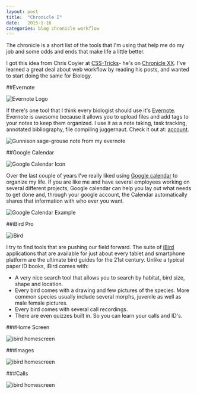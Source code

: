 ```yaml
---
layout: post
title:  "Chronicle I"
date:   2015-1-16
categories: blog chronicle workflow 
---
```


The chronicle is a short list of the tools that I'm using that help me do my job and some odds and ends that make life a little better. 

I got this idea from Chris Coyier at [CSS-Tricks][csstricks]-  he's on [Chronicle XX][chronicle]. I've learned a great deal about web workflow by reading his posts, and wanted to start doing the same for Biology.   

##Evernote

<div class="post-image-icon center img-box-shadow-effect">
<img src="{{"images/post-images/chronicle/evernote-logo.jpg" | prepend:site.baseurl}}" alt="Evernote Logo">
</div>

If there's one tool that I think every biologist should use it's [Evernote][evernote].  Evernote is awesome because it allows you to upload files and add tags to your notes to keep them organized.   I use it as a note taking, task tracking, annotated bibliography, file compiling juggernaut.  Check it out at:  [account][evernote-account]. 


<div class="img-box-shadow-effect">
<img src="{{"images/post-images/chronicle/screenshot-gusglisting.png" | prepend:site.baseurl}}" alt="Gunnison sage-grouse note from my evernote">
</div>


##Google Calendar


<div class="post-image-icon center">
<img src="{{"images/post-images/chronicle/calendar-icon.png" | prepend:site.baseurl}}" alt="Google Calendar Icon">
</div>

Over the last couple of years I've really liked using [Google calendar][google-calendar] to organize my life.  If you are like me and have several employees working on several different projects, Google calendar can help you lay out what needs to get done and, through your google account, the Calendar automatically shares that information with who ever you want.  

<div class="img-box-shadow-effect">
<img src="{{"images/post-images/chronicle/screenshot-calendar.png" | prepend:site.baseurl}}" alt="Google Calendar Example">
</div>


##iBird Pro 

<div class="post-image-icon center">
<img src="{{"images/post-images/chronicle/ibird-iphone.jpg" | prepend:site.baseurl}}" alt="iBird">
</div>

I try to find tools that are pushing our field forward. The suite of [iBird][ibird] applications that are available for just about every tablet and smartphone platform are the ultimate bird guides for the 21st century.  Unlike a typical paper ID books, iBird comes with:

* A very nice search tool that allows you to search by habitat, bird size, shape and location.  
* Every bird comes with a drawing and few pictures of the species. More common species usually include several morphs, juvenile as well as male female pictures.  
* Every bird comes with several call recordings.  
* There are even quizzes built in. So you can learn your calls and ID's. 

###Home Screen

<div class="image-border img-box-shadow-effect">
	<picture class="full-width">
		<!--[if IE 9]><video style="display: none;"><![endif]-->
		<source srcset="{{"images/post-images/chronicle/ibird-home-large.jpg" | prepend:site.baseurl}}" media="(min-width: 800px)">
		<source srcset="{{ "images/post-images/chronicle/ibird-home-medium.jpg" | prepend:site.baseurl}}" media="(min-width: 550px)">
		<!--[if IE 9]></video><![endif]-->
		<img srcset="{{"images/post-images/chronicle/ibird-home-small.jpg" | prepend:site.baseurl}}" alt="ibird homescreen">
	</picture>
</div>

###Images

<div class="image-border img-box-shadow-effect">
	<picture class="full-width">
		<!--[if IE 9]><video style="display: none;"><![endif]-->
		<source srcset="{{"images/post-images/chronicle/ibird-images-large.jpg" | prepend:site.baseurl}}" media="(min-width: 800px)">
		<source srcset="{{ "images/post-images/chronicle/ibird-images-medium.jpg" | prepend:site.baseurl}}" media="(min-width: 550px)">
		<!--[if IE 9]></video><![endif]-->
		<img srcset="{{"images/post-images/chronicle/ibird-images-small.jpg" | prepend:site.baseurl}}" alt="ibird homescreen">
	</picture>
</div>

###Calls

<div class="image-border img-box-shadow-effect">
	<picture class="full-width">
		<!--[if IE 9]><video style="display: none;"><![endif]-->
		<source srcset="{{"images/post-images/chronicle/ibird-sound-large.jpg" | prepend:site.baseurl}}" media="(min-width: 800px)">
		<source srcset="{{ "images/post-images/chronicle/ibird-sound-medium.jpg" | prepend:site.baseurl}}" media="(min-width: 550px)">
		<!--[if IE 9]></video><![endif]-->
		<img srcset="{{"images/post-images/chronicle/ibird-sound-small.jpg" | prepend:site.baseurl}}" alt="ibird homescreen">
	</picture>
</div>




[ibird]:						http://ibird.com/
[csstricks]:				http://css-tricks.com
[chronicle]:				http://css-tricks.com/css-tricks-chronicle-xx/
[evernote]:					https://evernote.com/
[evernotecando]:		https://evernote.com/evernote/guide/mac/
[evernote-account]:	https://www.evernote.com/Registration.action
[fws-gusg]:					http://www.fws.gov/mountain-prairie/species/birds/gunnisonsagegrouse/map.pdf
[google-calendar]:	http://www.google.com/calendar